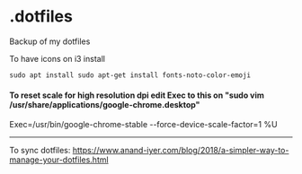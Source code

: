 # .dotfiles
Backup of my dotfiles

To have icons on i3 install 

`sudo apt install sudo apt-get install fonts-noto-color-emoji`

#### To reset scale for high resolution dpi edit Exec to this on "sudo vim /usr/share/applications/google-chrome.desktop"

Exec=/usr/bin/google-chrome-stable --force-device-scale-factor=1 %U

---
To sync dotfiles: https://www.anand-iyer.com/blog/2018/a-simpler-way-to-manage-your-dotfiles.html
